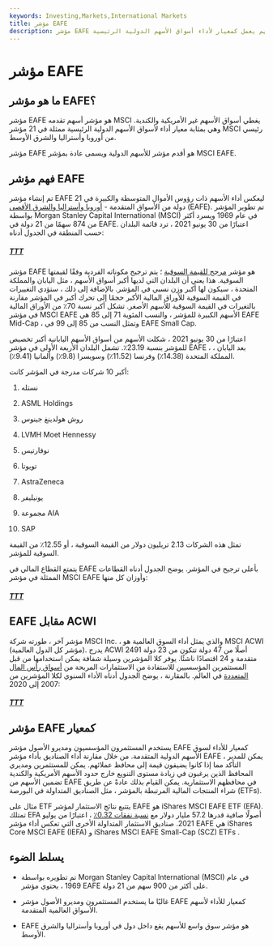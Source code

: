 ```yaml
---
keywords: Investing,Markets,International Markets
title: مؤشر EAFE
description: مؤشر EAFE هو مؤشر أسهم يعمل كمعيار لأداء أسواق الأسهم الدولية الرئيسية.
---
```


# مؤشر EAFE
## ما هو مؤشر EAFE؟

مؤشر EAFE هو مؤشر أسهم تقدمه MSCI يغطي أسواق الأسهم غير الأمريكية والكندية. وهي بمثابة معيار أداء لأسواق الأسهم الدولية الرئيسية ممثلة في 21 مؤشر MSCI رئيسي من أوروبا وأستراليا والشرق الأوسط.

مؤشر EAFE هو أقدم مؤشر للأسهم الدولية ويسمى عادة بمؤشر MSCI EAFE.

## فهم مؤشر EAFE

تم إنشاء مؤشر EAFE ليعكس أداء الأسهم ذات رؤوس الأموال المتوسطة والكبيرة في 21 دولة من الأسواق المتقدمة - [أوروبا وأستراليا والشرق الأقصى](/eafe) (EAFE). تم تطوير المؤشر بواسطة Morgan Stanley Capital International (MSCI) في عام 1969 ويسرد أكثر من 874 سهمًا من 21 دولة في EAFE. اعتبارًا من 30 يونيو 2021 ، ترد قائمة البلدان حسب المنطقة في الجدول أدناه:

<h5> <a href=""> TTT </a> </h5>

مؤشر EAFE هو مؤشر [مرجح للقيمة السوقية](/capitalizationweightedindex) ؛ يتم ترجيح مكوناته الفردية وفقًا لقيمتها السوقية. هذا يعني أن البلدان التي لديها أكبر أسواق الأسهم ، مثل اليابان والمملكة المتحدة ، سيكون لها أكبر وزن نسبي في المؤشر. بالإضافة إلى ذلك ، ستؤدي التغييرات في القيمة السوقية للأوراق المالية الأكبر حجمًا إلى تحرك أكبر في المؤشر مقارنة بالتغيرات في القيمة السوقية للأسهم الأصغر. تشكل أكبر نسبة 70٪ من الأوراق المالية في مؤشر MSCI EAFE الأسهم الكبيرة للمؤشر ، والنسب المئوية 71 إلى 85 هي EAFE Mid-Cap ، وتمثل النسب من 85 إلى 99 في EAFE Small Cap.

اعتبارًا من 30 يونيو 2021 ، شكلت الأسهم من أسواق الأسهم اليابانية أكبر تخصيص للمؤشر بنسبة 23.19٪. تشمل البلدان الأربعة الأولى في مؤشر EAFE ، بعد اليابان ، المملكة المتحدة (14.38٪) وفرنسا (11.52٪) وسويسرا (9.8٪) وألمانيا (9.41٪).

أكبر 10 شركات مدرجة في المؤشر كانت:

1. نستله

1. ASML Holdings

1. روش هولدينغ جينوس

1. LVMH Moet Hennessy

1. نوفارتيس

1. تويوتا

1. AstraZeneca

1. يونيليفر

1. مجموعة AIA

1. SAP

تمثل هذه الشركات 2.13 تريليون دولار من القيمة السوقية ، أو 12.55٪ من القيمة السوقية للمؤشر.

يتمتع القطاع المالي في EAFE بأعلى ترجيح في المؤشر. يوضح الجدول أدناه القطاعات الممثلة في مؤشر MSCI EAFE وأوزان كل منها:

<h5> <a href=""> TTT </a> </h5>

## EAFE مقابل ACWI

مؤشر آخر ، طورته شركة MSCI Inc. ، والذي يمثل أداء السوق العالمية هو MSCI ACWI (مؤشر كل الدول العالمية). يدرج ACWI 2491 أصلًا من 47 دولة تتكون من 23 دولة متقدمة و 24 اقتصادًا ناشئًا. يوفر كلا المؤشرين وسيلة شفافة يمكن استخدامها من قبل المستثمرين المؤسسيين للاستفادة من الاستثمارات المربحة من [أسواق رأس المال المتعددة](/capitalmarkets) في العالم. بالمقارنة ، يوضح الجدول أدناه الأداء السنوي لكلا المؤشرين من 2007 إلى 2020:

<h5> <a href=""> TTT </a> </h5>

## مؤشر EAFE كمعيار

يستخدم المستثمرون المؤسسيون ومديرو الأصول مؤشر EAFE كمعيار للأداء لسوق الأسهم الدولية المتقدمة. من خلال مقارنة أداء الصناديق بأداء مؤشر EAFE ، يمكن للمدير التأكد مما إذا كانوا يضيفون قيمة إلى محافظ عملائهم. يمكن للمستثمرين ومديري المحافظ الذين يرغبون في زيادة مستوى التنويع خارج حدود الأسهم الأمريكية والكندية تضمين الأسهم من EAFE في محافظهم الاستثمارية. يمكن القيام بذلك عادةً عن طريق شراء المنتجات المالية المرتبطة بالمؤشر ، مثل الصناديق المتداولة في البورصة (ETFs).

مثال على ETF يتتبع نتائج الاستثمار لمؤشر EAFE هو iShares MSCI EAFE ETF (EFA). تمتلك EFA أصولًا صافية قدرها 57.2 مليار دولار مع [نسبة نفقات 0.32٪](/expenseratio) ، اعتبارًا من يوليو 2021. صناديق الاستثمار المتداولة الأخرى التي تعكس أداء مؤشر EAFE هي iShares Core MSCI EAFE (IEFA) و iShares MSCI EAFE Small-Cap (SCZ) ETFs .

## يسلط الضوء

- تم تطويره بواسطة Morgan Stanley Capital International (MSCI) في عام 1969 ، يحتوي مؤشر EAFE على أكثر من 900 سهم من 21 دولة.

- غالبًا ما يستخدم المستثمرون ومديرو الأصول مؤشر EAFE كمعيار للأداء لأسهم الأسواق العالمية المتقدمة.

- EAFE هو مؤشر سوق واسع للأسهم يقع داخل دول في أوروبا وأستراليا والشرق الأوسط.

